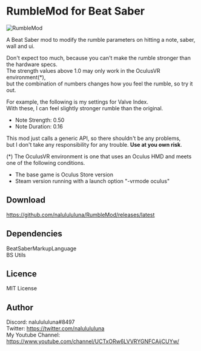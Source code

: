 # RumbleMod for Beat Saber
![RumbleMod](https://user-images.githubusercontent.com/62907586/78209936-7d7d8e00-74e3-11ea-909f-555895f2ee8c.jpg)

A Beat Saber mod to modify the rumble parameters on hitting a note, saber, wall and ui.

Don't expect too much, because you can't make the rumble stronger than the hardware specs.  
The strength values above 1.0 may only work in the OculusVR environment(*),  
but the combination of numbers changes how you feel the rumble, so try it out.

For example, the following is my settings for Valve Index.  
With these, I can feel slightly stronger rumble than the original.
- Note Strength: 0.50
- Note Duration: 0.16

This mod just calls a generic API, so there shouldn't be any problems,  
but I don't take any responsibility for any trouble. **Use at you own risk**.

(*) The OculusVR environment is one that uses an Oculus HMD and meets one of the following conditions.
- The base game is Oculus Store version
- Steam version running with a launch option "-vrmode oculus"

## Download
https://github.com/nalulululuna/RumbleMod/releases/latest

## Dependencies
BeatSaberMarkupLanguage  
BS Utils

## Licence
MIT License

## Author
Discord: nalulululuna#8497  
Twitter: https://twitter.com/nalulululuna  
My Youtube Channel: https://www.youtube.com/channel/UCTxORw6LVVRYGNFCAijCUYw/
